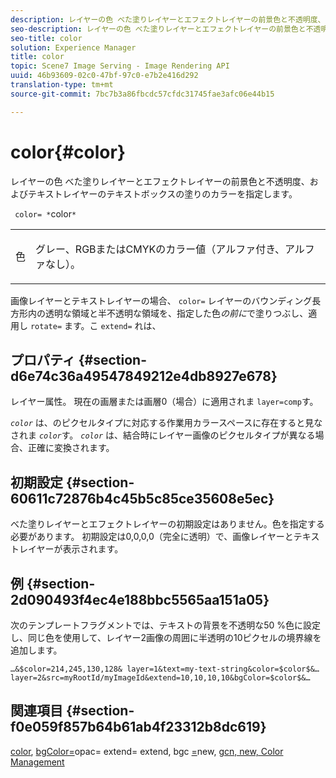 ```yaml
---
description: レイヤーの色 べた塗りレイヤーとエフェクトレイヤーの前景色と不透明度、およびテキストレイヤーのテキストボックスの塗りのカラーを指定します。
seo-description: レイヤーの色 べた塗りレイヤーとエフェクトレイヤーの前景色と不透明度、およびテキストレイヤーのテキストボックスの塗りのカラーを指定します。
seo-title: color
solution: Experience Manager
title: color
topic: Scene7 Image Serving - Image Rendering API
uuid: 46b93609-02c0-47bf-97c0-e7b2e416d292
translation-type: tm+mt
source-git-commit: 7bc7b3a86fbcdc57cfdc31745fae3afc06e44b15

---
```



# color{#color}

レイヤーの色 べた塗りレイヤーとエフェクトレイヤーの前景色と不透明度、およびテキストレイヤーのテキストボックスの塗りのカラーを指定します。

` color= *`color`*`

<table id="simpletable_68645167998A42229CEF858909FD447E"> 
 <tr class="strow"> 
  <td class="stentry"> <p> <span class="codeph"> <span class="varname"> 色 </span></span> </p> </td> 
  <td class="stentry"> <p>グレー、RGBまたはCMYKのカラー値（アルファ付き、アルファなし）。 </p> </td> 
 </tr> 
</table>

画像レイヤーとテキストレイヤーの場合、 `color=` レイヤーのバウンディング長方形内の透明な領域と半不透明な領域を、指定した色*の前に*で塗りつぶし、適用し `rotate=` ます。こ `extend=` れは、

## プロパティ {#section-d6e74c36a49547849212e4db8927e678}

レイヤー属性。 現在の画層または画層0（場合）に適用されま `layer=comp`す。

*`color`* は、のピクセルタイプに対応する作業用カラースペースに存在すると見なされま *`color`*&#x200B;す。 *`color`* は、結合時にレイヤー画像のピクセルタイプが異なる場合、正確に変換されます。

## 初期設定 {#section-60611c72876b4c45b5c85ce35608e5ec}

べた塗りレイヤーとエフェクトレイヤーの初期設定はありません。色を指定する必要があります。 初期設定は0,0,0,0（完全に透明）で、画像レイヤーとテキストレイヤーが表示されます。

## 例 {#section-2d090493f4ec4e188bbc5565aa151a05}

次のテンプレートフラグメントでは、テキストの背景を不透明な50 %色に設定し、同じ色を使用して、レイヤー2画像の周囲に半透明の10ピクセルの境界線を追加します。

`…&$color=214,245,130,128& layer=1&text=my-text-string&color=$color$&… layer=2&src=myRootId/myImageId&extend=10,10,10,10&bgColor=$color$&…`

## 関連項目 {#section-f0e059f857b64b61ab4f23312b8dc619}

[color](../../../../../is-api/http-ref/image-serving-api-ref/c-http-protocol-reference/c-data-types/r-is-http-color.md#reference-0fdb264a3aed4bd78451bb55311f6e93), [bgColor=](../../../../../is-api/http-ref/image-serving-api-ref/c-http-protocol-reference/c-command-reference/r-bgcolor.md#reference-441371ba4ef54fe781887c5ae448f6ab)opac= [](../../../../../is-api/http-ref/image-serving-api-ref/c-http-protocol-reference/c-command-reference/r-opac.md#reference-d2269b51aca34599a08d0a46ee5c27e5)extend= [](../../../../../is-api/http-ref/image-serving-api-ref/c-http-protocol-reference/c-command-reference/r-extend.md#reference-7e9156beb285459d830e2d56782a74ac)extend, bgc [=](../../../../../is-api/http-ref/image-serving-api-ref/c-http-protocol-reference/c-command-reference/r-bgc.md#reference-53376175f617446fbe5c69120f834b88)new, [gcn, new, Color Management](../../../../../is-api/http-ref/image-serving-api-ref/c-http-protocol-reference/c-syntax-and-features/r-color-management.md#reference-c7e4a72d589145189f7e4bcb6b4544d7)
